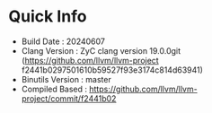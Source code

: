 # Quick Info
* Build Date : 20240607
* Clang Version : ZyC clang version 19.0.0git (https://github.com/llvm/llvm-project f2441b0297501610b59527f93e3174c814d63941)
* Binutils Version : master
* Compiled Based : https://github.com/llvm/llvm-project/commit/f2441b02

